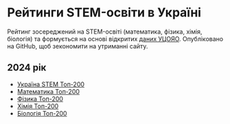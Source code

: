 <h1>Рейтинги STEM-освіти в Україні</h1>

<p>
Рейтинг зосереджений на STEM-освіті (математика, фізика, хімія, біологія) та формується на основі відкритих <a href="https://zno.testportal.com.ua/opendata">даних УЦОЯО</a>. Опубліковано на GitHub, щоб зекономити на утриманні сайту.
</p>

<h2>2024 рік</h2>
<p>
    <ul>
        <li><a href="https://github.com/bsurai/school-ratings-in-ukraine/blob/main/2024/ukraine-stem.md">Україна STEM Топ-200</a></li>
        <li><a href="https://github.com/bsurai/school-ratings-in-ukraine/blob/main/2024/math.md">Математика Топ-200</a></li>
        <li><a href="https://github.com/bsurai/school-ratings-in-ukraine/blob/main/2024/physics.md">Фізика Топ-200</a></li>
        <li><a href="https://github.com/bsurai/school-ratings-in-ukraine/blob/main/2024/chemistry.md">Хімія Топ-200</a></li>
        <li><a href="https://github.com/bsurai/school-ratings-in-ukraine/blob/main/2024/biology.md">Біологія Топ-200</a></li>
    </ul>
</p>